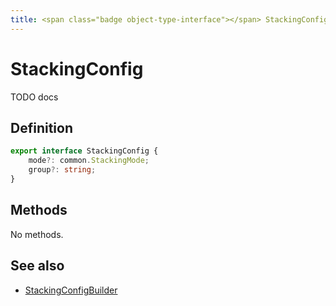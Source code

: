 ```yaml
---
title: <span class="badge object-type-interface"></span> StackingConfig
---
```

# <span class="badge object-type-interface"></span> StackingConfig

TODO docs

## Definition

```typescript
export interface StackingConfig {
	mode?: common.StackingMode;
	group?: string;
}

```
## Methods

No methods.
## See also

 * <span class="badge builder"></span> [StackingConfigBuilder](./builder-StackingConfigBuilder.md)
